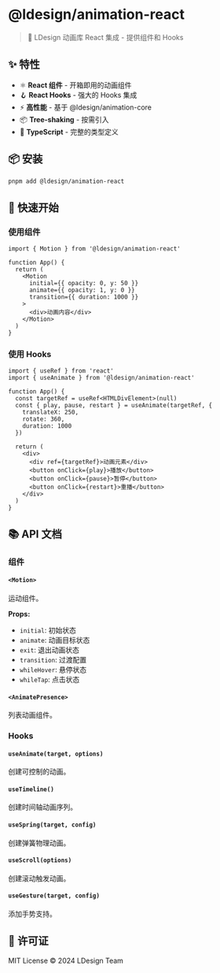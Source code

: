 # @ldesign/animation-react

> 🎨 LDesign 动画库 React 集成 - 提供组件和 Hooks

## ✨ 特性

- ⚛️ **React 组件** - 开箱即用的动画组件
- 🪝 **React Hooks** - 强大的 Hooks 集成
- ⚡ **高性能** - 基于 @ldesign/animation-core
- 📦 **Tree-shaking** - 按需引入
- 🔧 **TypeScript** - 完整的类型定义

## 📦 安装

```bash
pnpm add @ldesign/animation-react
```

## 🚀 快速开始

### 使用组件

```tsx
import { Motion } from '@ldesign/animation-react'

function App() {
  return (
    <Motion
      initial={{ opacity: 0, y: 50 }}
      animate={{ opacity: 1, y: 0 }}
      transition={{ duration: 1000 }}
    >
      <div>动画内容</div>
    </Motion>
  )
}
```

### 使用 Hooks

```tsx
import { useRef } from 'react'
import { useAnimate } from '@ldesign/animation-react'

function App() {
  const targetRef = useRef<HTMLDivElement>(null)
  const { play, pause, restart } = useAnimate(targetRef, {
    translateX: 250,
    rotate: 360,
    duration: 1000
  })

  return (
    <div>
      <div ref={targetRef}>动画元素</div>
      <button onClick={play}>播放</button>
      <button onClick={pause}>暂停</button>
      <button onClick={restart}>重播</button>
    </div>
  )
}
```

## 📚 API 文档

### 组件

#### `<Motion>`

运动组件。

**Props:**
- `initial`: 初始状态
- `animate`: 动画目标状态
- `exit`: 退出动画状态
- `transition`: 过渡配置
- `whileHover`: 悬停状态
- `whileTap`: 点击状态

#### `<AnimatePresence>`

列表动画组件。

### Hooks

#### `useAnimate(target, options)`

创建可控制的动画。

#### `useTimeline()`

创建时间轴动画序列。

#### `useSpring(target, config)`

创建弹簧物理动画。

#### `useScroll(options)`

创建滚动触发动画。

#### `useGesture(target, config)`

添加手势支持。

## 📄 许可证

MIT License © 2024 LDesign Team


